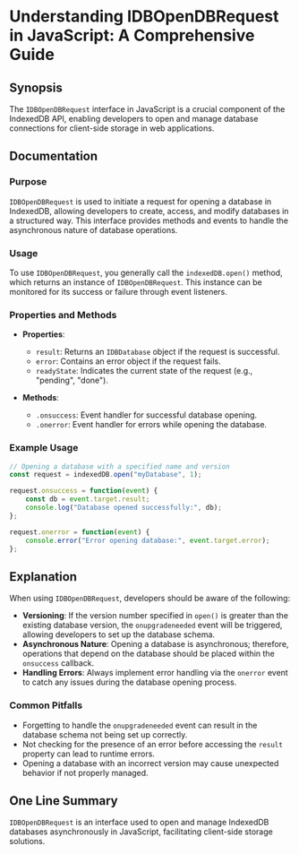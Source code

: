 <!--
Meta Description: # Understanding IDBOpenDBRequest in JavaScript: A Comprehensive Guide ## Synopsis The `IDBOpenDBRequest` interface in JavaScript is a crucial componen...
Meta Keywords: database, event, opening, idbopendbrequest, request
-->

# Understanding IDBOpenDBRequest in JavaScript: A Comprehensive Guide

## Synopsis
The `IDBOpenDBRequest` interface in JavaScript is a crucial component of the IndexedDB API, enabling developers to open and manage database connections for client-side storage in web applications.

## Documentation
### Purpose
`IDBOpenDBRequest` is used to initiate a request for opening a database in IndexedDB, allowing developers to create, access, and modify databases in a structured way. This interface provides methods and events to handle the asynchronous nature of database operations.

### Usage
To use `IDBOpenDBRequest`, you generally call the `indexedDB.open()` method, which returns an instance of `IDBOpenDBRequest`. This instance can be monitored for its success or failure through event listeners.

### Properties and Methods
- **Properties**:
  - `result`: Returns an `IDBDatabase` object if the request is successful.
  - `error`: Contains an error object if the request fails.
  - `readyState`: Indicates the current state of the request (e.g., "pending", "done").

- **Methods**:
  - `.onsuccess`: Event handler for successful database opening.
  - `.onerror`: Event handler for errors while opening the database.

### Example Usage
```javascript
// Opening a database with a specified name and version
const request = indexedDB.open("myDatabase", 1);

request.onsuccess = function(event) {
    const db = event.target.result;
    console.log("Database opened successfully:", db);
};

request.onerror = function(event) {
    console.error("Error opening database:", event.target.error);
};
```

## Explanation
When using `IDBOpenDBRequest`, developers should be aware of the following:

- **Versioning**: If the version number specified in `open()` is greater than the existing database version, the `onupgradeneeded` event will be triggered, allowing developers to set up the database schema.
- **Asynchronous Nature**: Opening a database is asynchronous; therefore, operations that depend on the database should be placed within the `onsuccess` callback.
- **Handling Errors**: Always implement error handling via the `onerror` event to catch any issues during the database opening process.

### Common Pitfalls
- Forgetting to handle the `onupgradeneeded` event can result in the database schema not being set up correctly.
- Not checking for the presence of an error before accessing the `result` property can lead to runtime errors.
- Opening a database with an incorrect version may cause unexpected behavior if not properly managed.

## One Line Summary
`IDBOpenDBRequest` is an interface used to open and manage IndexedDB databases asynchronously in JavaScript, facilitating client-side storage solutions.